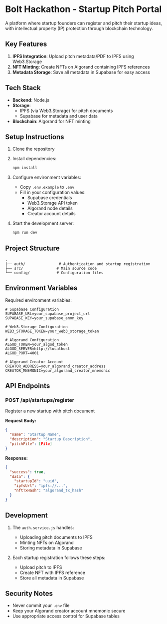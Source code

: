 # Bolt Hackathon - Startup Pitch Portal

A platform where startup founders can register and pitch their startup ideas, with intellectual property (IP) protection through blockchain technology.

## Key Features

1. **IPFS Integration**: Upload pitch metadata/PDF to IPFS using Web3.Storage
2. **NFT Minting**: Create NFTs on Algorand containing IPFS references
3. **Metadata Storage**: Save all metadata in Supabase for easy access

## Tech Stack

- **Backend**: Node.js
- **Storage**: 
  - IPFS (via Web3.Storage) for pitch documents
  - Supabase for metadata and user data
- **Blockchain**: Algorand for NFT minting

## Setup Instructions

1. Clone the repository
2. Install dependencies:
   ```bash
   npm install
   ```

3. Configure environment variables:
   - Copy `.env.example` to `.env`
   - Fill in your configuration values:
     - Supabase credentials
     - Web3.Storage API token
     - Algorand node details
     - Creator account details

4. Start the development server:
   ```bash
   npm run dev
   ```

## Project Structure

```
.
├── auth/               # Authentication and startup registration
├── src/               # Main source code
└── config/            # Configuration files
```

## Environment Variables

Required environment variables:

```env
# Supabase Configuration
SUPABASE_URL=your_supabase_project_url
SUPABASE_KEY=your_supabase_anon_key

# Web3.Storage Configuration
WEB3_STORAGE_TOKEN=your_web3_storage_token

# Algorand Configuration
ALGOD_TOKEN=your_algod_token
ALGOD_SERVER=http://localhost
ALGOD_PORT=4001

# Algorand Creator Account
CREATOR_ADDRESS=your_algorand_creator_address
CREATOR_MNEMONIC=your_algorand_creator_mnemonic
```

## API Endpoints

### POST /api/startups/register
Register a new startup with pitch document

**Request Body:**
```json
{
  "name": "Startup Name",
  "description": "Startup Description",
  "pitchFile": [File]
}
```

**Response:**
```json
{
  "success": true,
  "data": {
    "startupId": "uuid",
    "ipfsUrl": "ipfs://...",
    "nftTxHash": "algorand_tx_hash"
  }
}
```

## Development

1. The `auth.service.js` handles:
   - Uploading pitch documents to IPFS
   - Minting NFTs on Algorand
   - Storing metadata in Supabase

2. Each startup registration follows these steps:
   - Upload pitch to IPFS
   - Create NFT with IPFS reference
   - Store all metadata in Supabase

## Security Notes

- Never commit your `.env` file
- Keep your Algorand creator account mnemonic secure
- Use appropriate access control for Supabase tables 